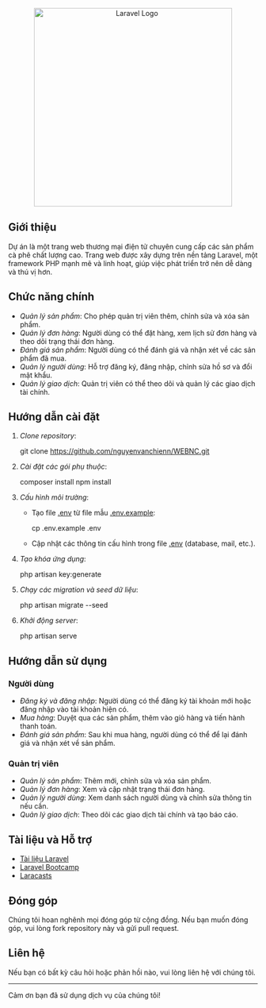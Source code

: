 <p align="center"><a href="https://laravel.com" target="_blank"><img src="https://raw.githubusercontent.com/laravel/art/master/logo-lockup/5%20SVG/2%20CMYK/1%20Full%20Color/laravel-logolockup-cmyk-red.svg" width="400" alt="Laravel Logo"></a></p>

## Giới thiệu

Dự án là một trang web thương mại điện tử chuyên cung cấp các sản phẩm cà phê chất lượng cao. Trang web được xây dựng trên nền tảng Laravel, một framework PHP mạnh mẽ và linh hoạt, giúp việc phát triển trở nên dễ dàng và thú vị hơn.

## Chức năng chính

- *Quản lý sản phẩm*: Cho phép quản trị viên thêm, chỉnh sửa và xóa sản phẩm.
- *Quản lý đơn hàng*: Người dùng có thể đặt hàng, xem lịch sử đơn hàng và theo dõi trạng thái đơn hàng.
- *Đánh giá sản phẩm*: Người dùng có thể đánh giá và nhận xét về các sản phẩm đã mua.
- *Quản lý người dùng*: Hỗ trợ đăng ký, đăng nhập, chỉnh sửa hồ sơ và đổi mật khẩu.
- *Quản lý giao dịch*: Quản trị viên có thể theo dõi và quản lý các giao dịch tài chính.

## Hướng dẫn cài đặt

1. *Clone repository*:
    
    git clone https://github.com/nguyenvanchienn/WEBNC.git
    

2. *Cài đặt các gói phụ thuộc*:
    
    composer install
    npm install
    

3. *Cấu hình môi trường*:
    - Tạo file [.env](http://_vscodecontentref_/0) từ file mẫu [.env.example](http://_vscodecontentref_/1):
        
        cp .env.example .env
        
    - Cập nhật các thông tin cấu hình trong file [.env](http://_vscodecontentref_/2) (database, mail, etc.).

4. *Tạo khóa ứng dụng*:
    
    php artisan key:generate
    

5. *Chạy các migration và seed dữ liệu*:
    
    php artisan migrate --seed
    

6. *Khởi động server*:
    
    php artisan serve
    

## Hướng dẫn sử dụng

### Người dùng

- *Đăng ký và đăng nhập*: Người dùng có thể đăng ký tài khoản mới hoặc đăng nhập vào tài khoản hiện có.
- *Mua hàng*: Duyệt qua các sản phẩm, thêm vào giỏ hàng và tiến hành thanh toán.
- *Đánh giá sản phẩm*: Sau khi mua hàng, người dùng có thể để lại đánh giá và nhận xét về sản phẩm.

### Quản trị viên

- *Quản lý sản phẩm*: Thêm mới, chỉnh sửa và xóa sản phẩm.
- *Quản lý đơn hàng*: Xem và cập nhật trạng thái đơn hàng.
- *Quản lý người dùng*: Xem danh sách người dùng và chỉnh sửa thông tin nếu cần.
- *Quản lý giao dịch*: Theo dõi các giao dịch tài chính và tạo báo cáo.

## Tài liệu và Hỗ trợ

- [Tài liệu Laravel](https://laravel.com/docs)
- [Laravel Bootcamp](https://bootcamp.laravel.com)
- [Laracasts](https://laracasts.com)

## Đóng góp

Chúng tôi hoan nghênh mọi đóng góp từ cộng đồng. Nếu bạn muốn đóng góp, vui lòng fork repository này và gửi pull request.

## Liên hệ

Nếu bạn có bất kỳ câu hỏi hoặc phản hồi nào, vui lòng liên hệ với chúng tôi.

---

Cảm ơn bạn đã sử dụng dịch vụ của chúng tôi!